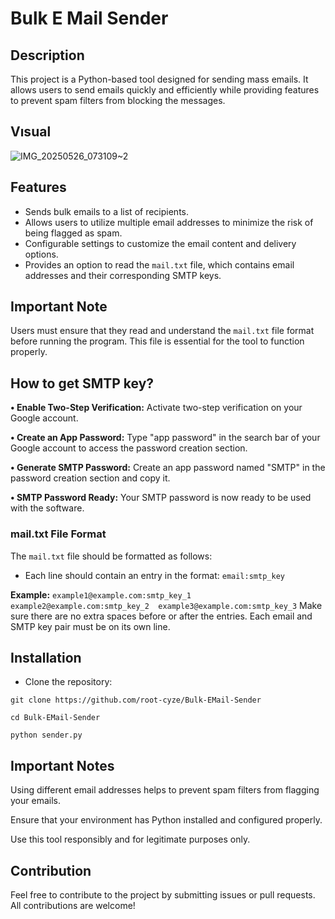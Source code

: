 # Bulk E Mail Sender

## Description

This project is a Python-based tool designed for sending mass emails. It allows users to send emails quickly and efficiently while providing features to prevent spam filters from blocking the messages.

## Vısual

![IMG_20250526_073109~2](https://github.com/user-attachments/assets/0118475f-e2e9-4095-9087-4d633509bcf3)



## Features

- Sends bulk emails to a list of recipients.
- Allows users to utilize multiple email addresses to minimize the risk of being flagged as spam.
- Configurable settings to customize the email content and delivery options.
- Provides an option to read the `mail.txt`  file, which contains email addresses and their corresponding SMTP keys.
  
## Important Note

Users must ensure that they read and understand the `mail.txt` file format before running the program. This file is essential for the tool to function properly.

## How to get SMTP key?

**• Enable Two-Step Verification:** Activate two-step verification on your Google account.


**• Create an App Password:** Type "app password" in the search bar of your Google account to access the password creation section.


**• Generate SMTP Password:** Create an app password named "SMTP" in the password creation section and copy it.


**• SMTP Password Ready:** Your SMTP password is now ready to be used with the software.


### mail.txt File Format

The `mail.txt`  file should be formatted as follows:

- Each line should contain an entry in the format:  `email:smtp_key`
  
**Example:**
`
example1@example.com:smtp_key_1 
example2@example.com:smtp_key_2 
example3@example.com:smtp_key_3
`
Make sure there are no extra spaces before or after the entries. Each email and SMTP key pair must be on its own line.

## Installation

+ Clone the repository:

```
git clone https://github.com/root-cyze/Bulk-EMail-Sender
```
```
cd Bulk-EMail-Sender
```
```
python sender.py
```

## Important Notes

Using different email addresses helps to prevent spam filters from flagging your emails.

Ensure that your environment has Python installed and configured properly.

Use this tool responsibly and for legitimate purposes only.


## Contribution

Feel free to contribute to the project by submitting issues or pull requests. All contributions are welcome!


